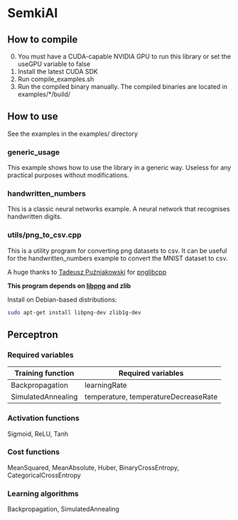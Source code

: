 # SemkiAI

## How to compile

0. You must have a CUDA-capable NVIDIA GPU to run this library or set the useGPU variable to false
1. Install the latest CUDA SDK
2. Run compile_examples.sh
3. Run the compiled binary manually. The compiled binaries are located in examples/*/build/

## How to use

See the examples in the examples/ directory

### generic_usage

This example shows how to use the library in a generic way. Useless for any practical purposes without modifications.

### handwritten_numbers

This is a classic neural networks example. A neural network that recognises handwritten digits.

### utils/png_to_csv.cpp

This is a utility program for converting png datasets to csv. It can be useful for the handwritten_numbers example to convert the MNIST dataset to csv.

A huge thanks to [Tadeusz Puźniakowski](https://github.com/pantadeusz) for [pnglibcpp](https://github.com/pantadeusz/pnglibcpp)

**This program depends on [libpng](http://www.libpng.org/pub/png/libpng.html) and zlib**

Install on Debian-based distributions:
```bash
sudo apt-get install libpng-dev zlib1g-dev
```

## Perceptron

### Required variables

| Training function | Required variables |
| --- | --- |
| Backpropagation | learningRate |
| SimulatedAnnealing | temperature, temperatureDecreaseRate |

### Activation functions

Sigmoid, ReLU, Tanh

### Cost functions

MeanSquared, MeanAbsolute, Huber, BinaryCrossEntropy, CategoricalCrossEntropy

### Learning algorithms

Backpropagation, SimulatedAnnealing
